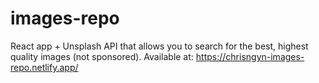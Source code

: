 # images-repo
React app + Unsplash API that allows you to search for the best, highest quality images (not sponsored). Available at: https://chrisngyn-images-repo.netlify.app/
